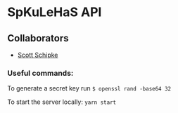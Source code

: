 # SpKuLeHaS API

## Collaborators 
- [Scott Schipke](https://github.com/sschipke)

### Useful commands:
To generate a secret key run `$ openssl rand -base64 32`

To start the server locally: `yarn start`

</details>